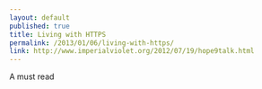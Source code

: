 ```yaml
---
layout: default
published: true
title: Living with HTTPS
permalink: /2013/01/06/living-with-https/
link: http://www.imperialviolet.org/2012/07/19/hope9talk.html
---
```


A must read